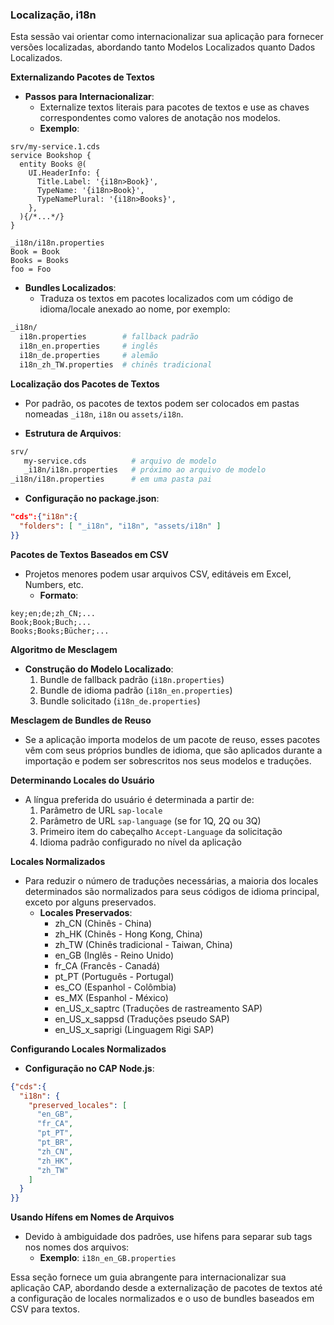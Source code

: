 ### Localização, i18n

Esta sessão vai orientar como internacionalizar sua aplicação para fornecer versões localizadas, abordando tanto Modelos Localizados quanto Dados Localizados.

**Externalizando Pacotes de Textos**
- **Passos para Internacionalizar**:
    - Externalize textos literais para pacotes de textos e use as chaves correspondentes como valores de anotação nos modelos.
    - **Exemplo**:
```cds
srv/my-service.1.cds
service Bookshop {
  entity Books @(
    UI.HeaderInfo: {
      Title.Label: '{i18n>Book}',
      TypeName: '{i18n>Book}',
      TypeNamePlural: '{i18n>Books}',
    },
  ){/*...*/}
}
```
```properties
_i18n/i18n.properties
Book = Book
Books = Books
foo = Foo
```

- **Bundles Localizados**:
    - Traduza os textos em pacotes localizados com um código de idioma/locale anexado ao nome, por exemplo:
```sh
_i18n/
  i18n.properties        # fallback padrão
  i18n_en.properties     # inglês
  i18n_de.properties     # alemão
  i18n_zh_TW.properties  # chinês tradicional
```    

**Localização dos Pacotes de Textos**
- Por padrão, os pacotes de textos podem ser colocados em pastas nomeadas `_i18n`, `i18n` ou `assets/i18n`.
    
- **Estrutura de Arquivos**:
```sh
srv/
   my-service.cds          # arquivo de modelo
   _i18n/i18n.properties   # próximo ao arquivo de modelo
_i18n/i18n.properties      # em uma pasta pai
```
- **Configuração no package.json**:
```json
"cds":{"i18n":{
  "folders": [ "_i18n", "i18n", "assets/i18n" ]
}}
```

**Pacotes de Textos Baseados em CSV**
- Projetos menores podem usar arquivos CSV, editáveis em Excel, Numbers, etc.
    - **Formato**:
```csv
key;en;de;zh_CN;...
Book;Book;Buch;...
Books;Books;Bücher;...
```

**Algoritmo de Mesclagem**
- **Construção do Modelo Localizado**:
    1. Bundle de fallback padrão (`i18n.properties`)
    2. Bundle de idioma padrão (`i18n_en.properties`)
    3. Bundle solicitado (`i18n_de.properties`)

**Mesclagem de Bundles de Reuso**

- Se a aplicação importa modelos de um pacote de reuso, esses pacotes vêm com seus próprios bundles de idioma, que são aplicados durante a importação e podem ser sobrescritos nos seus modelos e traduções.

**Determinando Locales do Usuário**

- A língua preferida do usuário é determinada a partir de:
    1. Parâmetro de URL `sap-locale`
    2. Parâmetro de URL `sap-language` (se for 1Q, 2Q ou 3Q)
    3. Primeiro item do cabeçalho `Accept-Language` da solicitação
    4. Idioma padrão configurado no nível da aplicação

**Locales Normalizados**

- Para reduzir o número de traduções necessárias, a maioria dos locales determinados são normalizados para seus códigos de idioma principal, exceto por alguns preservados.
    - **Locales Preservados**:
        - zh_CN (Chinês - China)
        - zh_HK (Chinês - Hong Kong, China)
        - zh_TW (Chinês tradicional - Taiwan, China)
        - en_GB (Inglês - Reino Unido)
        - fr_CA (Francês - Canadá)
        - pt_PT (Português - Portugal)
        - es_CO (Espanhol - Colômbia)
        - es_MX (Espanhol - México)
        - en_US_x_saptrc (Traduções de rastreamento SAP)
        - en_US_x_sappsd (Traduções pseudo SAP)
        - en_US_x_saprigi (Linguagem Rigi SAP)

**Configurando Locales Normalizados**

- **Configuração no CAP Node.js**:
```json
{"cds":{
  "i18n": {
    "preserved_locales": [
      "en_GB",
      "fr_CA",
      "pt_PT",
      "pt_BR",
      "zh_CN",
      "zh_HK",
      "zh_TW"
    ]
  }
}}
```

**Usando Hífens em Nomes de Arquivos**
- Devido à ambiguidade dos padrões, use hifens para separar sub tags nos nomes dos arquivos:
    - **Exemplo**: `i18n_en_GB.properties`

Essa seção fornece um guia abrangente para internacionalizar sua aplicação CAP, abordando desde a externalização de pacotes de textos até a configuração de locales normalizados e o uso de bundles baseados em CSV para textos.